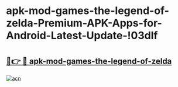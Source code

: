 # apk-mod-games-the-legend-of-zelda-Premium-APK-Apps-for-Android-Latest-Update-!03dlf

# <h2><a href="https://k7x8jy.esa.edu.pl?title=apk-mod-games-the-legend-of-zelda&ref=03dlf">🔗👉 🔴 apk-mod-games-the-legend-of-zelda</a></h2>

[![acn](https://github.com/user-attachments/assets/0f9c940e-d8b0-45ae-aac7-cd30a18b3e1c)](https://k7x8jy.esa.edu.pl?title=apk-mod-games-the-legend-of-zelda&ref=03dlf)

